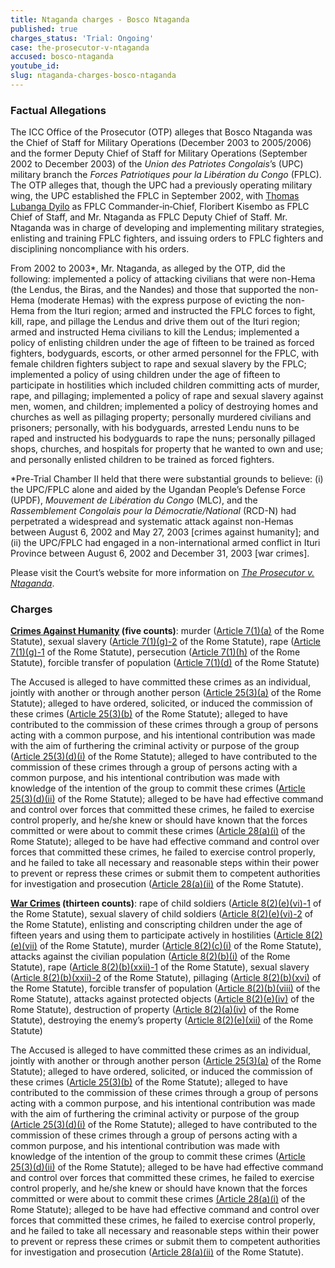 ```yaml
---
title: Ntaganda charges - Bosco Ntaganda
published: true
charges_status: 'Trial: Ongoing'
case: the-prosecutor-v-ntaganda
accused: bosco-ntaganda
youtube_id:
slug: ntaganda-charges-bosco-ntaganda
---
```



### Factual Allegations

The ICC Office of the Prosecutor (OTP) alleges that Bosco Ntaganda was the Chief of Staff for Military Operations (December 2003 to 2005/2006) and the former Deputy Chief of Staff for Military Operations (September 2002 to December 2003) of the *Union des Patriotes Congolais*’s (UPC) military branch the *Forces Patriotiques pour la Lib&eacute;ration du Congo* (FPLC). The OTP alleges that, though the UPC had a previously operating military wing, the UPC established the FPLC in September 2002, with [Thomas Lubanga Dyilo](https://www.aba-icc.org/cases/case/the-prosecutor-v-lubanga/) as FPLC Commander‐in‐Chief, Floribert Kisembo as FPLC Chief of Staff, and Mr. Ntaganda as FPLC Deputy Chief of Staff. Mr. Ntaganda was in charge of developing and implementing military strategies, enlisting and training FPLC fighters, and issuing orders to FPLC fighters and disciplining noncompliance with his orders.

From 2002 to 2003\*, Mr. Ntaganda, as alleged by the OTP, did the following: implemented a policy of attacking civilians that were non-Hema (the Lendus, the Biras, and the Nandes) and those that supported the non-Hema (moderate Hemas) with the express purpose of evicting the non-Hema from the Ituri region; armed and instructed the FPLC forces to fight, kill, rape, and pillage the Lendus and drive them out of the Ituri region; armed and instructed Hema civilians to kill the Lendus; implemented a policy of enlisting children under the age of fifteen to be trained as forced fighters, bodyguards, escorts, or other armed personnel for the FPLC, with female children fighters subject to rape and sexual slavery by the FPLC; implemented a policy of using children under the age of fifteen to participate in hostilities which included children committing acts of murder, rape, and pillaging; implemented a policy of rape and sexual slavery against men, women, and children; implemented a policy of destroying homes and churches as well as pillaging property; personally murdered civilians and prisoners; personally, with his bodyguards, arrested Lendu nuns to be raped and instructed his bodyguards to rape the nuns; personally pillaged shops, churches, and hospitals for property that he wanted to own and use; and personally enlisted children to be trained as forced fighters.

\*Pre-Trial Chamber II held that there were substantial grounds to believe: (i) the UPC/FPLC alone and aided by the Ugandan People’s Defense Force (UPDF), *Mouvement de Lib&eacute;ration du Congo* (MLC), and the *Rassemblement Congolais pour la D&eacute;mocratie/National* (RCD-N) had perpetrated a widespread and systematic attack against non-Hemas between August 6, 2002 and May 27, 2003 [crimes against humanity]; and (ii) the UPC/FPLC had engaged in a non-international armed conflict in Ituri Province between August 6, 2002 and December 31, 2003 [war crimes].&nbsp;

Please visit the Court’s website for more information on *[The Prosecutor v. Ntaganda](https://www.icc-cpi.int/drc/ntaganda)*.

### Charges

**[Crimes Against Humanity](http://www.casematrixnetwork.org/case-m/klamberg-commentary/rome-statute/#c1171) (five counts)**: murder ([Article 7(1)(a)](http://www.casematrixnetwork.org/cmn-knowledge-hub/klamberg-commentary/elements-of-crime/#c2286) of the Rome Statute), sexual slavery ([Article 7(1)(g)-2](http://www.casematrixnetwork.org/cmn-knowledge-hub/klamberg-commentary/elements-of-crime/#c2293) of the Rome Statute), rape ([Article 7(1)(g)-1](http://www.casematrixnetwork.org/cmn-knowledge-hub/klamberg-commentary/elements-of-crime/#c2292) of the Rome Statute), persecution ([Article 7(1)(h)](http://www.casematrixnetwork.org/cmn-knowledge-hub/klamberg-commentary/elements-of-crime/#c2298) of the Rome Statute), forcible transfer of population ([Article 7(1)(d)](http://www.casematrixnetwork.org/cmn-knowledge-hub/klamberg-commentary/elements-of-crime/#c2289) of the Rome Statute)

The Accused is alleged to have committed these crimes as an individual, jointly with another or through another person ([Article 25(3)(a)](http://www.casematrixnetwork.org/case-m/klamberg-commentary/rome-statute/#c1198) of the Rome Statute); alleged to have ordered, solicited, or induced the commission of these crimes ([Article 25(3)(b)](http://www.casematrixnetwork.org/case-m/klamberg-commentary/rome-statute/#c1198) of the Rome Statute); alleged to have contributed to the commission of these crimes through a group of persons acting with a common purpose, and his intentional contribution was made with the aim of furthering the criminal activity or purpose of the group ([Article 25(3)(d)(i)](http://www.casematrixnetwork.org/case-m/klamberg-commentary/rome-statute/#c1198) of the Rome Statute); alleged to have contributed to the commission of these crimes through a group of persons acting with a common purpose, and his intentional contribution was made with knowledge of the intention of the group to commit these crimes ([Article 25(3)(d)(ii)](http://www.casematrixnetwork.org/case-m/klamberg-commentary/rome-statute/#c1198) of the Rome Statute); alleged to be have had effective command and control over forces that committed these crimes, he failed to exercise control properly, and he/she knew or should have known that the forces committed or were about to commit these crimes ([Article 28(a)(i)](http://www.casematrixnetwork.org/case-m/klamberg-commentary/rome-statute/#c1201) of the Rome Statute); alleged to be have had effective command and control over forces that committed these crimes, he failed to exercise control properly, and he failed to take all necessary and reasonable steps within their power to prevent or repress these crimes or submit them to competent authorities for investigation and prosecution ([Article 28(a)(ii)](http://www.casematrixnetwork.org/case-m/klamberg-commentary/rome-statute/#c1201) of the Rome Statute).

**[War Crimes](http://www.casematrixnetwork.org/case-m/klamberg-commentary/rome-statute/#c1172) (thirteen counts)**: rape of child soldiers ([Article 8(2)(e)(vi)-1](http://www.casematrixnetwork.org/cmn-knowledge-hub/klamberg-commentary/elements-of-crime/#c2372) of the Rome Statute), sexual slavery of child soldiers ([Article 8(2)(e)(vi)-2](http://www.casematrixnetwork.org/cmn-knowledge-hub/klamberg-commentary/elements-of-crime/#c2373) of the Rome Statute), enlisting and conscripting children under the age of fifteen years and using them to participate actively in hostilities ([Article 8(2)(e)(vii)](http://www.casematrixnetwork.org/cmn-knowledge-hub/klamberg-commentary/elements-of-crime/#c2378) of the Rome Statute), murder ([Article 8(2)(c)(i)](http://www.casematrixnetwork.org/cmn-knowledge-hub/klamberg-commentary/elements-of-crime/#c2359) of the Rome Statute), attacks against the civilian population ([Article 8(2)(b)(i)](http://www.casematrixnetwork.org/cmn-knowledge-hub/klamberg-commentary/elements-of-crime/#c2321) of the Rome Statute), rape ([Article 8(2)(b)(xxii)-1](http://www.casematrixnetwork.org/cmn-knowledge-hub/klamberg-commentary/elements-of-crime/#c2347) of the Rome Statute), sexual slavery ([Article 8(2)(b)(xxii)-2](http://www.casematrixnetwork.org/cmn-knowledge-hub/klamberg-commentary/elements-of-crime/#c2348) of the Rome Statute), pillaging ([Article 8(2)(b)(xvi)](http://www.casematrixnetwork.org/cmn-knowledge-hub/klamberg-commentary/elements-of-crime/#c2341) of the Rome Statute), forcible transfer of population ([Article 8(2)(b)(viii)](http://www.casematrixnetwork.org/cmn-knowledge-hub/klamberg-commentary/elements-of-crime/#c2332) of the Rome Statute), attacks against protected objects ([Article 8(2)(e)(iv)](http://www.casematrixnetwork.org/cmn-knowledge-hub/klamberg-commentary/elements-of-crime/#c2370) of the Rome Statute), destruction of property ([Article 8(2)(a)(iv)](http://www.casematrixnetwork.org/cmn-knowledge-hub/klamberg-commentary/elements-of-crime/#c2314) of the Rome Statute), destroying the enemy’s property ([Article 8(2)(e)(xii)](http://www.casematrixnetwork.org/cmn-knowledge-hub/klamberg-commentary/elements-of-crime/#c2384) of the Rome Statute)

The Accused is alleged to have committed these crimes as an individual, jointly with another or through another person ([Article 25(3)(a)](http://www.casematrixnetwork.org/case-m/klamberg-commentary/rome-statute/#c1198) of the Rome Statute); alleged to have ordered, solicited, or induced the commission of these crimes ([Article 25(3)(b)](http://www.casematrixnetwork.org/case-m/klamberg-commentary/rome-statute/#c1198) of the Rome Statute); alleged to have contributed to the commission of these crimes through a group of persons acting with a common purpose, and his intentional contribution was made with the aim of furthering the criminal activity or purpose of the group [(Article 25(3)(d)(i)](http://www.casematrixnetwork.org/case-m/klamberg-commentary/rome-statute/#c1198) of the Rome Statute); alleged to have contributed to the commission of these crimes through a group of persons acting with a common purpose, and his intentional contribution was made with knowledge of the intention of the group to commit these crimes ([Article 25(3)(d)(ii)](http://www.casematrixnetwork.org/case-m/klamberg-commentary/rome-statute/#c1198) of the Rome Statute); alleged to be have had effective command and control over forces that committed these crimes, he failed to exercise control properly, and he/she knew or should have known that the forces committed or were about to commit these crimes [(Article 28(a)(i)](http://www.casematrixnetwork.org/case-m/klamberg-commentary/rome-statute/#c1201) of the Rome Statute); alleged to be have had effective command and control over forces that committed these crimes, he failed to exercise control properly, and he failed to take all necessary and reasonable steps within their power to prevent or repress these crimes or submit them to competent authorities for investigation and prosecution ([Article 28(a)(ii)](http://www.casematrixnetwork.org/case-m/klamberg-commentary/rome-statute/#c1201) of the Rome Statute).